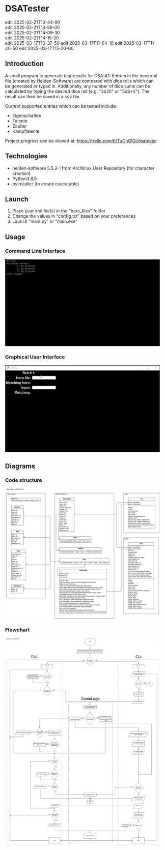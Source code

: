 # DSATester
edit 2025-02-21T13-44-00  
edit 2025-02-21T13-59-00  
edit 2025-02-21T14-09-30  
edit 2025-02-21T14-15-30  
edit 2025-03-17T10-37-50
edit 2025-03-17T11-04-10
edit 2025-03-17T11-40-50
edit 2025-03-17T15-20-00
## Introduction
A small program to generate test results for DSA 4.1. Entries in the hero xml file (created by Helden-Software) are compared with dice rolls which can be generated or typed in. 
Additionally, any number of dice sums can be calculated by typing the desired dice roll (e.g. "3d20" or "5d6+4"). The result can then be saved in a csv file.

Current supported entries which can be tested include:
* Eigenschaften
* Talente
* Zauber
* Kampftalente

Project progress can be viewed at: https://trello.com/b/TuCnQlQi/dsatester

## Technologies
* helden-software 5.5.3-1 from Archlinux User Repository (for character creation)
* Python3.8.5
* pyinstaller (to create executable)

## Launch
1. Place your xml file(s) in the "hero_files" folder
2. Change the values in "config.txt" based on your preferences
3. Launch "main.py" or "main.exe"

## Usage
### Command Line Interface
![CLI version](./images/DSATester-cli-cut.gif)

### Graphical User Interface
![GUI version](./images/DSATester-gui-cut.gif)

## Diagrams
### Code structure
![Code structure](./images/structure.png)
### Flowchart
![Flowchart](./images/flowchart.png)
